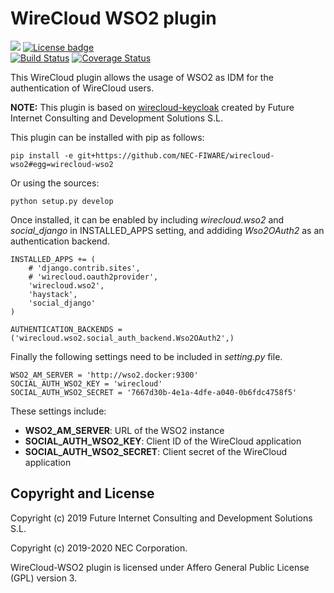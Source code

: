 # WireCloud WSO2 plugin

[![](https://nexus.lab.fiware.org/repository/raw/public/badges/chapters/visualization.svg)](https://www.fiware.org/developers/catalogue/)
[![License badge](https://img.shields.io/badge/license-AGPLv3.0-blue.svg)](https://opensource.org/licenses/AGPL-3.0)<br/>
[![Build Status](https://travis-ci.com/NEC-FIWARE/wirecloud-wso2.svg?branch=master)](https://travis-ci.com/NEC-FIWARE/wirecloud-wso2)
[![Coverage Status](https://coveralls.io/repos/github/NEC-FIWARE/wirecloud-wso2/badge.svg)](https://coveralls.io/github/NEC-FIWARE/wirecloud-wso2)

This WireCloud plugin allows the usage of WSO2 as IDM for the authentication of WireCloud
users.

**NOTE:**
This plugin is based on [wirecloud-keycloak](https://github.com/Ficodes/wirecloud-keycloak)
created by Future Internet Consulting and Development Solutions S.L.

This plugin can be installed with pip as follows:

```
pip install -e git+https://github.com/NEC-FIWARE/wirecloud-wso2#egg=wirecloud-wso2
```

Or using the sources:

```
python setup.py develop
```

Once installed, it can be enabled by including *wirecloud.wso2* and *social_django*
in INSTALLED_APPS setting, and addiding *Wso2OAuth2* as an authentication backend.

```
INSTALLED_APPS += (
    # 'django.contrib.sites',
    # 'wirecloud.oauth2provider',
    'wirecloud.wso2',
    'haystack',
    'social_django'
)

AUTHENTICATION_BACKENDS = ('wirecloud.wso2.social_auth_backend.Wso2OAuth2',)
```

Finally the following settings need to be included in *setting.py* file.

```
WSO2_AM_SERVER = 'http://wso2.docker:9300'
SOCIAL_AUTH_WSO2_KEY = 'wirecloud'
SOCIAL_AUTH_WSO2_SECRET = '7667d30b-4e1a-4dfe-a040-0b6fdc4758f5'

```

These settings include:
* **WSO2_AM_SERVER**: URL of the WSO2 instance
* **SOCIAL_AUTH_WSO2_KEY**: Client ID of the WireCloud application
* **SOCIAL_AUTH_WSO2_SECRET**: Client secret of the WireCloud application

## Copyright and License

Copyright (c) 2019 Future Internet Consulting and Development Solutions S.L. 

Copyright (c) 2019-2020 NEC Corporation. 

WireCloud-WSO2 plugin is licensed under Affero General Public License (GPL) version 3.


